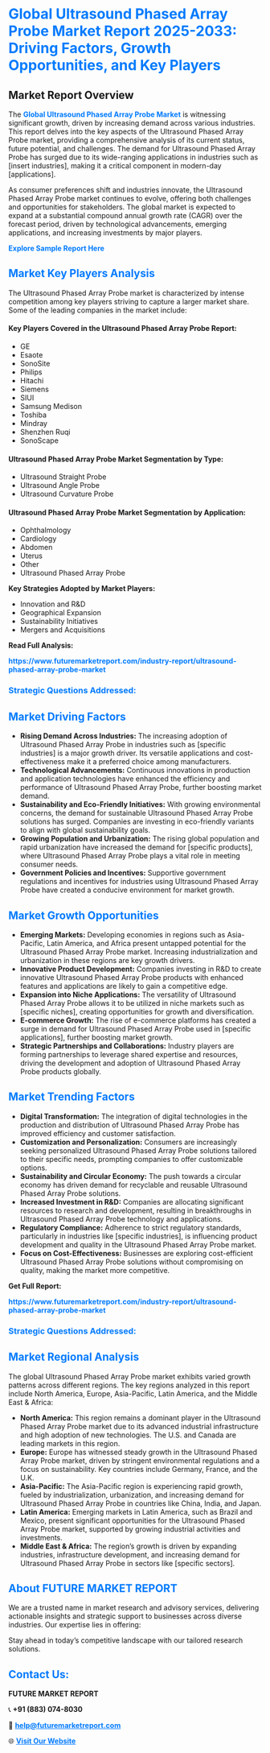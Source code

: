 <h1 style="color: #007BFF;">Global Ultrasound Phased Array Probe Market Report 2025-2033: Driving Factors, Growth Opportunities, and Key Players</h1>

<section id="overview">
<h2>Market Report Overview</h2>
<p>The <a href="https://www.futuremarketreport.com/industry-report/ultrasound-phased-array-probe-market" style="color: #007BFF; text-decoration: none;"><strong>Global Ultrasound Phased Array Probe Market</strong></a> is witnessing significant growth, driven by increasing demand across various industries. This report delves into the key aspects of the Ultrasound Phased Array Probe market, providing a comprehensive analysis of its current status, future potential, and challenges. The demand for Ultrasound Phased Array Probe has surged due to its wide-ranging applications in industries such as [insert industries], making it a critical component in modern-day [applications].</p>
<p>As consumer preferences shift and industries innovate, the Ultrasound Phased Array Probe market continues to evolve, offering both challenges and opportunities for stakeholders. The global market is expected to expand at a substantial compound annual growth rate (CAGR) over the forecast period, driven by technological advancements, emerging applications, and increasing investments by major players.</p>
</section>

<section id="overview">
<p><a href="https://www.futuremarketreport.com/request-sample/reportId=122333" style="color: #007BFF; text-decoration: none;"><strong>Explore Sample Report Here</strong></a></p>
</section>

<section id="key-players">
<h2 style="color: #007BFF;">Market Key Players Analysis</h2>
<p>The Ultrasound Phased Array Probe market is characterized by intense competition among key players striving to capture a larger market share. Some of the leading companies in the market include:</p>
<h4>Key Players Covered in the Ultrasound Phased Array Probe Report:</h4>
<ul><li>GE</li><li>Esaote</li><li>SonoSite</li><li>Philips</li><li>Hitachi</li><li>Siemens</li><li>SIUI</li><li>Samsung Medison</li><li>Toshiba</li><li>Mindray</li><li>Shenzhen Ruqi</li><li>SonoScape</li></ul>
<h4>Ultrasound Phased Array Probe Market Segmentation by Type:</h4>
<ul><li>Ultrasound Straight Probe</li><li>Ultrasound Angle Probe</li><li>Ultrasound Curvature Probe</li></ul>

<h4>Ultrasound Phased Array Probe Market Segmentation by Application:</h4>
<ul><li>Ophthalmology</li><li>Cardiology</li><li>Abdomen</li><li>Uterus</li><li>Other</li><li>Ultrasound Phased Array Probe</li></ul>
<p><strong>Key Strategies Adopted by Market Players:</strong></p>
<ul>
<li>Innovation and R&D</li>
<li>Geographical Expansion</li>
<li>Sustainability Initiatives</li>
<li>Mergers and Acquisitions</li>
</ul>
</section>

<section>
<p><strong>Read Full Analysis: </strong></p><a href="https://www.futuremarketreport.com/industry-report/ultrasound-phased-array-probe-market" style="color: #007BFF; text-decoration: none;"><strong>https://www.futuremarketreport.com/industry-report/ultrasound-phased-array-probe-market</strong></a>
<h3 style="color: #007BFF;">Strategic Questions Addressed:</h3>
</section>

<section id="driving-factors">
<h2 style="color: #007BFF;">Market Driving Factors</h2>
<ul>
<li><strong>Rising Demand Across Industries:</strong> The increasing adoption of Ultrasound Phased Array Probe in industries such as [specific industries] is a major growth driver. Its versatile applications and cost-effectiveness make it a preferred choice among manufacturers.</li>
<li><strong>Technological Advancements:</strong> Continuous innovations in production and application technologies have enhanced the efficiency and performance of Ultrasound Phased Array Probe, further boosting market demand.</li>
<li><strong>Sustainability and Eco-Friendly Initiatives:</strong> With growing environmental concerns, the demand for sustainable Ultrasound Phased Array Probe solutions has surged. Companies are investing in eco-friendly variants to align with global sustainability goals.</li>
<li><strong>Growing Population and Urbanization:</strong> The rising global population and rapid urbanization have increased the demand for [specific products], where Ultrasound Phased Array Probe plays a vital role in meeting consumer needs.</li>
<li><strong>Government Policies and Incentives:</strong> Supportive government regulations and incentives for industries using Ultrasound Phased Array Probe have created a conducive environment for market growth.</li>
</ul>
</section>

<section id="growth-opportunities">
<h2 style="color: #007BFF;">Market Growth Opportunities</h2>
<ul>
<li><strong>Emerging Markets:</strong> Developing economies in regions such as Asia-Pacific, Latin America, and Africa present untapped potential for the Ultrasound Phased Array Probe market. Increasing industrialization and urbanization in these regions are key growth drivers.</li>
<li><strong>Innovative Product Development:</strong> Companies investing in R&D to create innovative Ultrasound Phased Array Probe products with enhanced features and applications are likely to gain a competitive edge.</li>
<li><strong>Expansion into Niche Applications:</strong> The versatility of Ultrasound Phased Array Probe allows it to be utilized in niche markets such as [specific niches], creating opportunities for growth and diversification.</li>
<li><strong>E-commerce Growth:</strong> The rise of e-commerce platforms has created a surge in demand for Ultrasound Phased Array Probe used in [specific applications], further boosting market growth.</li>
<li><strong>Strategic Partnerships and Collaborations:</strong> Industry players are forming partnerships to leverage shared expertise and resources, driving the development and adoption of Ultrasound Phased Array Probe products globally.</li>
</ul>
</section>

<section id="trending-factors">
<h2 style="color: #007BFF;">Market Trending Factors</h2>
<ul>
<li><strong>Digital Transformation:</strong> The integration of digital technologies in the production and distribution of Ultrasound Phased Array Probe has improved efficiency and customer satisfaction.</li>
<li><strong>Customization and Personalization:</strong> Consumers are increasingly seeking personalized Ultrasound Phased Array Probe solutions tailored to their specific needs, prompting companies to offer customizable options.</li>
<li><strong>Sustainability and Circular Economy:</strong> The push towards a circular economy has driven demand for recyclable and reusable Ultrasound Phased Array Probe solutions.</li>
<li><strong>Increased Investment in R&D:</strong> Companies are allocating significant resources to research and development, resulting in breakthroughs in Ultrasound Phased Array Probe technology and applications.</li>
<li><strong>Regulatory Compliance:</strong> Adherence to strict regulatory standards, particularly in industries like [specific industries], is influencing product development and quality in the Ultrasound Phased Array Probe market.</li>
<li><strong>Focus on Cost-Effectiveness:</strong> Businesses are exploring cost-efficient Ultrasound Phased Array Probe solutions without compromising on quality, making the market more competitive.</li>
</ul>
</section>

<section>
<p><strong>Get Full Report: </strong></p><a href="https://www.futuremarketreport.com/industry-report/ultrasound-phased-array-probe-market" style="color: #007BFF; text-decoration: none;"><strong>https://www.futuremarketreport.com/industry-report/ultrasound-phased-array-probe-market</strong></a>
<h3 style="color: #007BFF;">Strategic Questions Addressed:</h3>
</section>


<section id="regional-analysis">
<h2 style="color: #007BFF;">Market Regional Analysis</h2>
<p>The global Ultrasound Phased Array Probe market exhibits varied growth patterns across different regions. The key regions analyzed in this report include North America, Europe, Asia-Pacific, Latin America, and the Middle East & Africa:</p>
<ul>
<li><strong>North America:</strong> This region remains a dominant player in the Ultrasound Phased Array Probe market due to its advanced industrial infrastructure and high adoption of new technologies. The U.S. and Canada are leading markets in this region.</li>
<li><strong>Europe:</strong> Europe has witnessed steady growth in the Ultrasound Phased Array Probe market, driven by stringent environmental regulations and a focus on sustainability. Key countries include Germany, France, and the U.K.</li>
<li><strong>Asia-Pacific:</strong> The Asia-Pacific region is experiencing rapid growth, fueled by industrialization, urbanization, and increasing demand for Ultrasound Phased Array Probe in countries like China, India, and Japan.</li>
<li><strong>Latin America:</strong> Emerging markets in Latin America, such as Brazil and Mexico, present significant opportunities for the Ultrasound Phased Array Probe market, supported by growing industrial activities and investments.</li>
<li><strong>Middle East & Africa:</strong> The region’s growth is driven by expanding industries, infrastructure development, and increasing demand for Ultrasound Phased Array Probe in sectors like [specific sectors].</li>
</ul>
</section>

<footer>
<h2 style="color: #007BFF;">About FUTURE MARKET REPORT</h2>
<p>We are a trusted name in market research and advisory services, delivering actionable insights and strategic support to businesses across diverse industries. Our expertise lies in offering:</p>

<p>Stay ahead in today’s competitive landscape with our tailored research solutions.</p>

<h2 style="color: #007BFF;">Contact Us:</h2>
<p><strong>FUTURE MARKET REPORT</strong></p>
<p>📞 <strong>+91 (883) 074-8030</strong></p>
<p>📧 <strong><a href="mailto:help@futuremarketreport.com" style="color: #007BFF;">help@futuremarketreport.com</a></strong></p>
<p>🌐 <strong><a href="https://www.futuremarketreport.com/" style="color: #007BFF;">Visit Our Website</a></strong></p>
</footer>
